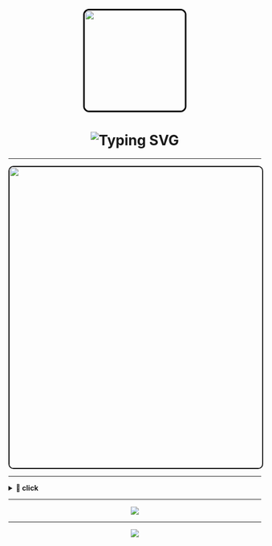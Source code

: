 <!-- Gradient background (black flower gif) -->
<p align="center">
  <img src="https://i.pinimg.com/originals/ae/25/38/ae253874c7a731d8282dfcf3706f763e.gif" width="200" style="border: 3px solid #000; border-radius: 12px;" />
</p>

<h1 align="center">
  <img src="https://readme-typing-svg.herokuapp.com?font=Fira+Code&weight=700&size=26&pause=1000&center=true&vCenter=true&color=000000&width=435&lines=welcome+to+my+dark+side;just+wandering+through+the+shadows..." alt="Typing SVG" />
</h1>

---

<p align="center">
  <img src="https://media.giphy.com/media/jt7bAtEijhurm/giphy.gif" width="600" style="border: 2px solid #111; border-radius: 10px;" />
</p>

---

<details>
<summary><b>🖤 click</b></summary>

> “Silence speaks louder in the dark.”

</details>

---

<!-- Music -->
<p align="center">
  <a href="https://www.youtube.com/watch?v=Kznek1uNVsg" target="_blank">
    <img src="https://img.shields.io/badge/Now%20Playing-Shut%20Me%20Up%20by%20Mindless%20Self%20Indulgence-black?style=for-the-badge&logo=youtube&logoColor=red" />
  </a>
</p>

---

<!-- GitHub Stats -->
<p align="center">
  <img src="https://github-readme-stats.vercel.app/api?username=ximaxik&show_icons=true&theme=tokyonight&hide_title=true" />
</p>

